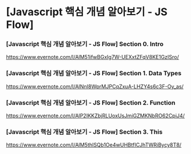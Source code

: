# [Javascript 핵심 개념 알아보기 - JS Flow]

### [Javascript 핵심 개념 알아보기 - JS Flow] Section 0. Intro
https://www.evernote.com/l/AlM51ifwBGxIg7W-UEXxtZFqV8KE1GzISro/

### [Javascript 핵심 개념 알아보기 - JS Flow] Section 1. Data Types
https://www.evernote.com/l/AlNnI8WprMJPCqZxuA-LHZY4s6c3F-Oy_as/

### [Javascript 핵심 개념 알아보기 - JS Flow] Section 2. Function
https://www.evernote.com/l/AlP2IKKZbjRLUoxUsJmiGZMKNbRO62CpiJ4/

### [Javascript 핵심 개념 알아보기 - JS Flow] Section 3. This
https://www.evernote.com/l/AlM5thlSQb1Oe4wUHBtfICJhTWRiBycy8T8/
